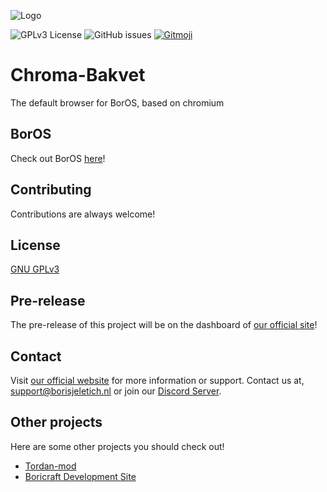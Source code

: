
![Logo](https://www.borisjeletich.nl/cdn/BorOS/BorOS.png)

![GPLv3 License](https://img.shields.io/badge/License-GPL%20v3-yellow.svg)
![GitHub issues](https://img.shields.io/github/issues/Boricraft-Developmont/BorOS)
<a href="https://gitmoji.dev">
  <img src="https://img.shields.io/badge/gitmoji-%20😜%20😍-FFDD67.svg?style=flat-square" alt="Gitmoji">
</a>
# Chroma-Bakvet

The default browser for BorOS, based on chromium


## BorOS

Check out BorOS [here](https://github.com/Boricraft-Developmont/BorOS)!
## Contributing

Contributions are always welcome!



## License

[GNU GPLv3](https://choosealicense.com/licenses/gpl-3.0/#)


## Pre-release

The pre-release of this project will be on the dashboard of [our official site](https://github.com/Boricraft-Developmont/BorOS)!
## Contact

Visit [our official website](https://borisjeletich.nl/) for more information or support.
Contact us at, support@borisjeletich.nl or join our [Discord Server](https://discord.gg/7QUxbsSJsN).
## Other projects

Here are some other projects you should check out!

- [Tordan-mod](https://github.com/Boricraft-Developmont/tordan-mod)
- [Boricraft Development Site](https://github.com/Boricraft-Developmont/BoricraftDevelopmentSite)
